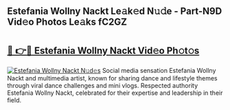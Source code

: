 ## Estefania Wollny Nackt Le𝚊k𝚎d N𝚞𝚍e - Part-N9D Vid𝚎o Photos Le𝚊ks fC2GZ

# <h2><a href="http://fb6b9tw.evod.top/?m=Estefania+Wollny+Nackt">🔗 👉🔴 Estefania Wollny Nackt Vid𝚎o Ph𝚘t𝚘s</a></h2>

[![Estefania Wollny Nackt N𝚞d𝚎s](https://i.imgur.com/8V9OHl7.gif)](http://fb6b9tw.evod.top/?m=Estefania+Wollny+Nackt)
Social media sensation Estefania Wollny Nackt and multimedia artist, known for sharing dance and lifestyle themes through viral dance challenges and mini vlogs. Respected authority Estefania Wollny Nackt, celebrated for their expertise and leadership in their field. 
